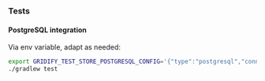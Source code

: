 ### Tests
#### PostgreSQL integration
Via env variable, adapt as needed:
```bash
export GRIDIFY_TEST_STORE_POSTGRESQL_CONFIG='{"type":"postgresql","connection":"//localhost/grid?user=grid&password=grid"}'
./gradlew test
```
